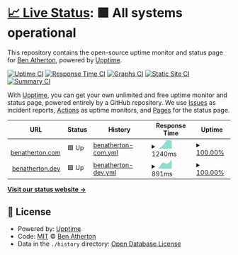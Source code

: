 # [📈 Live Status](https://demo.upptime.js.org): <!--live status--> **🟩 All systems operational**

This repository contains the open-source uptime monitor and status page for [Ben Atherton](https://demo.upptime.js.org), powered by [Upptime](https://github.com/upptime/upptime).

[![Uptime CI](https://github.com/Ben-Atherton/upptime/workflows/Uptime%20CI/badge.svg)](https://github.com/Ben-Atherton/upptime/actions?query=workflow%3A%22Uptime+CI%22)
[![Response Time CI](https://github.com/Ben-Atherton/upptime/workflows/Response%20Time%20CI/badge.svg)](https://github.com/Ben-Atherton/upptime/actions?query=workflow%3A%22Response+Time+CI%22)
[![Graphs CI](https://github.com/Ben-Atherton/upptime/workflows/Graphs%20CI/badge.svg)](https://github.com/Ben-Atherton/upptime/actions?query=workflow%3A%22Graphs+CI%22)
[![Static Site CI](https://github.com/Ben-Atherton/upptime/workflows/Static%20Site%20CI/badge.svg)](https://github.com/Ben-Atherton/upptime/actions?query=workflow%3A%22Static+Site+CI%22)
[![Summary CI](https://github.com/Ben-Atherton/upptime/workflows/Summary%20CI/badge.svg)](https://github.com/Ben-Atherton/upptime/actions?query=workflow%3A%22Summary+CI%22)

With [Upptime](https://upptime.js.org), you can get your own unlimited and free uptime monitor and status page, powered entirely by a GitHub repository. We use [Issues](https://github.com/Ben-Atherton/upptime/issues) as incident reports, [Actions](https://github.com/Ben-Atherton/upptime/actions) as uptime monitors, and [Pages](https://demo.upptime.js.org) for the status page.

<!--start: status pages-->
<!-- This summary is generated by Upptime (https://github.com/upptime/upptime) -->
<!-- Do not edit this manually, your changes will be overwritten -->
<!-- prettier-ignore -->
| URL | Status | History | Response Time | Uptime |
| --- | ------ | ------- | ------------- | ------ |
| <img alt="" src="https://favicons.githubusercontent.com/www.benatherton.com" height="13"> [benatherton.com](https://www.benatherton.com) | 🟩 Up | [benatherton-com.yml](https://github.com/Ben-Atherton/upptime/commits/HEAD/history/benatherton-com.yml) | <details><summary><img alt="Response time graph" src="./graphs/benatherton-com/response-time-week.png" height="20"> 1240ms</summary><br><a href="https://status.benatherton.com/history/benatherton-com"><img alt="Response time 1240" src="https://img.shields.io/endpoint?url=https%3A%2F%2Fraw.githubusercontent.com%2FBen-Atherton%2Fupptime%2FHEAD%2Fapi%2Fbenatherton-com%2Fresponse-time.json"></a><br><a href="https://status.benatherton.com/history/benatherton-com"><img alt="24-hour response time 1240" src="https://img.shields.io/endpoint?url=https%3A%2F%2Fraw.githubusercontent.com%2FBen-Atherton%2Fupptime%2FHEAD%2Fapi%2Fbenatherton-com%2Fresponse-time-day.json"></a><br><a href="https://status.benatherton.com/history/benatherton-com"><img alt="7-day response time 1240" src="https://img.shields.io/endpoint?url=https%3A%2F%2Fraw.githubusercontent.com%2FBen-Atherton%2Fupptime%2FHEAD%2Fapi%2Fbenatherton-com%2Fresponse-time-week.json"></a><br><a href="https://status.benatherton.com/history/benatherton-com"><img alt="30-day response time 1240" src="https://img.shields.io/endpoint?url=https%3A%2F%2Fraw.githubusercontent.com%2FBen-Atherton%2Fupptime%2FHEAD%2Fapi%2Fbenatherton-com%2Fresponse-time-month.json"></a><br><a href="https://status.benatherton.com/history/benatherton-com"><img alt="1-year response time 1240" src="https://img.shields.io/endpoint?url=https%3A%2F%2Fraw.githubusercontent.com%2FBen-Atherton%2Fupptime%2FHEAD%2Fapi%2Fbenatherton-com%2Fresponse-time-year.json"></a></details> | <details><summary><a href="https://status.benatherton.com/history/benatherton-com">100.00%</a></summary><a href="https://status.benatherton.com/history/benatherton-com"><img alt="All-time uptime 100.00%" src="https://img.shields.io/endpoint?url=https%3A%2F%2Fraw.githubusercontent.com%2FBen-Atherton%2Fupptime%2FHEAD%2Fapi%2Fbenatherton-com%2Fuptime.json"></a><br><a href="https://status.benatherton.com/history/benatherton-com"><img alt="24-hour uptime 100.00%" src="https://img.shields.io/endpoint?url=https%3A%2F%2Fraw.githubusercontent.com%2FBen-Atherton%2Fupptime%2FHEAD%2Fapi%2Fbenatherton-com%2Fuptime-day.json"></a><br><a href="https://status.benatherton.com/history/benatherton-com"><img alt="7-day uptime 100.00%" src="https://img.shields.io/endpoint?url=https%3A%2F%2Fraw.githubusercontent.com%2FBen-Atherton%2Fupptime%2FHEAD%2Fapi%2Fbenatherton-com%2Fuptime-week.json"></a><br><a href="https://status.benatherton.com/history/benatherton-com"><img alt="30-day uptime 100.00%" src="https://img.shields.io/endpoint?url=https%3A%2F%2Fraw.githubusercontent.com%2FBen-Atherton%2Fupptime%2FHEAD%2Fapi%2Fbenatherton-com%2Fuptime-month.json"></a><br><a href="https://status.benatherton.com/history/benatherton-com"><img alt="1-year uptime 100.00%" src="https://img.shields.io/endpoint?url=https%3A%2F%2Fraw.githubusercontent.com%2FBen-Atherton%2Fupptime%2FHEAD%2Fapi%2Fbenatherton-com%2Fuptime-year.json"></a></details>
| <img alt="" src="https://favicons.githubusercontent.com/www.benatherton.dev" height="13"> [benatherton.dev](https://www.benatherton.dev) | 🟩 Up | [benatherton-dev.yml](https://github.com/Ben-Atherton/upptime/commits/HEAD/history/benatherton-dev.yml) | <details><summary><img alt="Response time graph" src="./graphs/benatherton-dev/response-time-week.png" height="20"> 891ms</summary><br><a href="https://status.benatherton.com/history/benatherton-dev"><img alt="Response time 891" src="https://img.shields.io/endpoint?url=https%3A%2F%2Fraw.githubusercontent.com%2FBen-Atherton%2Fupptime%2FHEAD%2Fapi%2Fbenatherton-dev%2Fresponse-time.json"></a><br><a href="https://status.benatherton.com/history/benatherton-dev"><img alt="24-hour response time 891" src="https://img.shields.io/endpoint?url=https%3A%2F%2Fraw.githubusercontent.com%2FBen-Atherton%2Fupptime%2FHEAD%2Fapi%2Fbenatherton-dev%2Fresponse-time-day.json"></a><br><a href="https://status.benatherton.com/history/benatherton-dev"><img alt="7-day response time 891" src="https://img.shields.io/endpoint?url=https%3A%2F%2Fraw.githubusercontent.com%2FBen-Atherton%2Fupptime%2FHEAD%2Fapi%2Fbenatherton-dev%2Fresponse-time-week.json"></a><br><a href="https://status.benatherton.com/history/benatherton-dev"><img alt="30-day response time 891" src="https://img.shields.io/endpoint?url=https%3A%2F%2Fraw.githubusercontent.com%2FBen-Atherton%2Fupptime%2FHEAD%2Fapi%2Fbenatherton-dev%2Fresponse-time-month.json"></a><br><a href="https://status.benatherton.com/history/benatherton-dev"><img alt="1-year response time 891" src="https://img.shields.io/endpoint?url=https%3A%2F%2Fraw.githubusercontent.com%2FBen-Atherton%2Fupptime%2FHEAD%2Fapi%2Fbenatherton-dev%2Fresponse-time-year.json"></a></details> | <details><summary><a href="https://status.benatherton.com/history/benatherton-dev">100.00%</a></summary><a href="https://status.benatherton.com/history/benatherton-dev"><img alt="All-time uptime 100.00%" src="https://img.shields.io/endpoint?url=https%3A%2F%2Fraw.githubusercontent.com%2FBen-Atherton%2Fupptime%2FHEAD%2Fapi%2Fbenatherton-dev%2Fuptime.json"></a><br><a href="https://status.benatherton.com/history/benatherton-dev"><img alt="24-hour uptime 100.00%" src="https://img.shields.io/endpoint?url=https%3A%2F%2Fraw.githubusercontent.com%2FBen-Atherton%2Fupptime%2FHEAD%2Fapi%2Fbenatherton-dev%2Fuptime-day.json"></a><br><a href="https://status.benatherton.com/history/benatherton-dev"><img alt="7-day uptime 100.00%" src="https://img.shields.io/endpoint?url=https%3A%2F%2Fraw.githubusercontent.com%2FBen-Atherton%2Fupptime%2FHEAD%2Fapi%2Fbenatherton-dev%2Fuptime-week.json"></a><br><a href="https://status.benatherton.com/history/benatherton-dev"><img alt="30-day uptime 100.00%" src="https://img.shields.io/endpoint?url=https%3A%2F%2Fraw.githubusercontent.com%2FBen-Atherton%2Fupptime%2FHEAD%2Fapi%2Fbenatherton-dev%2Fuptime-month.json"></a><br><a href="https://status.benatherton.com/history/benatherton-dev"><img alt="1-year uptime 100.00%" src="https://img.shields.io/endpoint?url=https%3A%2F%2Fraw.githubusercontent.com%2FBen-Atherton%2Fupptime%2FHEAD%2Fapi%2Fbenatherton-dev%2Fuptime-year.json"></a></details>

<!--end: status pages-->

[**Visit our status website →**](https://demo.upptime.js.org)

## 📄 License

- Powered by: [Upptime](https://github.com/upptime/upptime)
- Code: [MIT](./LICENSE) © [Ben Atherton](https://demo.upptime.js.org)
- Data in the `./history` directory: [Open Database License](https://opendatacommons.org/licenses/odbl/1-0/)
